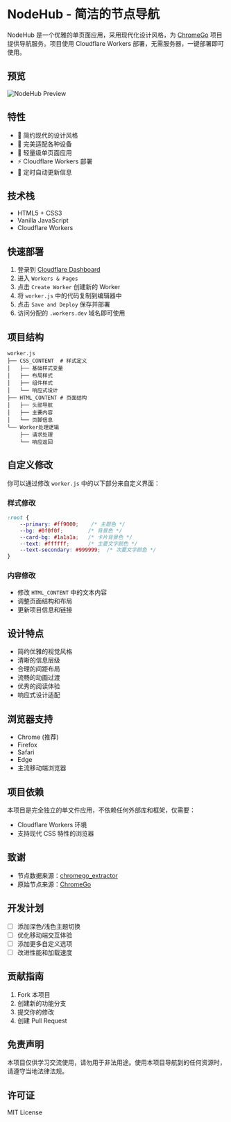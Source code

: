 # NodeHub - 简洁的节点导航

NodeHub 是一个优雅的单页面应用，采用现代化设计风格，为 [ChromeGo](https://github.com/bannedbook/fanqiang) 项目提供导航服务。项目使用 Cloudflare Workers 部署，无需服务器，一键部署即可使用。

## 预览

![NodeHub Preview](preview.png)

## 特性

- 🎨 简约现代的设计风格
- 📱 完美适配各种设备
- 🚀 轻量级单页面应用
- ⚡️ Cloudflare Workers 部署
- 🔄 定时自动更新信息

## 技术栈

- HTML5 + CSS3
- Vanilla JavaScript
- Cloudflare Workers

## 快速部署

1. 登录到 [Cloudflare Dashboard](https://dash.cloudflare.com/)
2. 进入 `Workers & Pages`
3. 点击 `Create Worker` 创建新的 Worker
4. 将 `worker.js` 中的代码复制到编辑器中
5. 点击 `Save and Deploy` 保存并部署
6. 访问分配的 `.workers.dev` 域名即可使用

## 项目结构

```
worker.js
├── CSS_CONTENT  # 样式定义
│   ├── 基础样式变量
│   ├── 布局样式
│   ├── 组件样式
│   └── 响应式设计
├── HTML_CONTENT # 页面结构
│   ├── 头部导航
│   ├── 主要内容
│   └── 页脚信息
└── Worker处理逻辑
    ├── 请求处理
    └── 响应返回
```

## 自定义修改

你可以通过修改 `worker.js` 中的以下部分来自定义界面：

### 样式修改
```css
:root {
    --primary: #ff9000;    /* 主题色 */
    --bg: #0f0f0f;        /* 背景色 */
    --card-bg: #1a1a1a;   /* 卡片背景色 */
    --text: #ffffff;      /* 主要文字颜色 */
    --text-secondary: #999999;  /* 次要文字颜色 */
}
```

### 内容修改
- 修改 `HTML_CONTENT` 中的文本内容
- 调整页面结构和布局
- 更新项目信息和链接

## 设计特点

- 简约优雅的视觉风格
- 清晰的信息层级
- 合理的间距布局
- 流畅的动画过渡
- 优秀的阅读体验
- 响应式设计适配

## 浏览器支持

- Chrome (推荐)
- Firefox
- Safari
- Edge
- 主流移动端浏览器

## 项目依赖

本项目是完全独立的单文件应用，不依赖任何外部库和框架，仅需要：

- Cloudflare Workers 环境
- 支持现代 CSS 特性的浏览器

## 致谢

- 节点数据来源：[chromego_extractor](https://github.com/linzjian666/chromego_extractor)
- 原始节点来源：[ChromeGo](https://github.com/bannedbook/fanqiang)

## 开发计划

- [ ] 添加深色/浅色主题切换
- [ ] 优化移动端交互体验
- [ ] 添加更多自定义选项
- [ ] 改进性能和加载速度

## 贡献指南

1. Fork 本项目
2. 创建新的功能分支
3. 提交你的修改
4. 创建 Pull Request

## 免责声明

本项目仅供学习交流使用，请勿用于非法用途。使用本项目导航到的任何资源时，请遵守当地法律法规。

## 许可证

MIT License